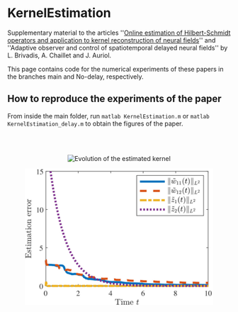 # KernelEstimation

Supplementary material to the articles ''[Online estimation of Hilbert-Schmidt operators and application to kernel reconstruction of neural fields](https://www.google.com/url?q=https%3A%2F%2Fdoi-org.ezproxy.universite-paris-saclay.fr%2F10.1109%2FCDC51059.2022.9992414&sa=D)'' and
''Adaptive observer and control of spatiotemporal delayed neural fields''
by L. Brivadis, A. Chaillet and J. Auriol.

This page contains code for the numerical experiments of these papers in the branches main and No-delay, respectively.

## How to reproduce the experiments of the paper

From inside the main folder, run
	```
	matlab KernelEstimation.m
	```
	or
	```
	matlab KernelEstimation_delay.m
	```
to obtain the figures of the paper.

<br/><br/>

<p align="center">
	<img src="https://github.com/brivadis/KernelEstimation/blob/main/obs_gif.gif" title="Evolution of the estimated kernel">
</p>
<figure>

<p align="center">
	<img src="https://github.com/brivadis/KernelEstimation/blob/main/obs.jpg" title="Convergence of the adaptive observer">
</p>
<figure>
